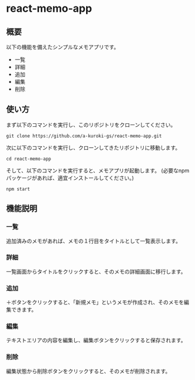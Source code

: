 # react-memo-app

## 概要

以下の機能を備えたシンプルなメモアプリです。

- 一覧
- 詳細
- 追加
- 編集
- 削除

## 使い方

まず以下のコマンドを実行し、このリポジトリをクローンしてください。

```
git clone https://github.com/a-kuroki-gs/react-memo-app.git
```

次に以下のコマンドを実行し、クローンしてきたリポジトリに移動します。

```
cd react-memo-app
```

そして、以下のコマンドを実行すると、メモアプリが起動します。
(必要なnpmパッケージがあれば、適宜インストールしてください。)

```
npm start
```

## 機能説明

### 一覧

追加済みのメモがあれば、メモの１行目をタイトルとして一覧表示します。

### 詳細

一覧画面からタイトルをクリックすると、そのメモの詳細画面に移行します。

### 追加

＋ボタンをクリックすると、「新規メモ」というメモが作成され、そのメモを編集できます。

### 編集

テキストエリアの内容を編集し、編集ボタンをクリックすると保存されます。

### 削除

編集状態から削除ボタンをクリックすると、そのメモが削除されます。
